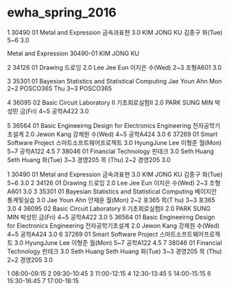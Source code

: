 # ewha_spring_2016

1 30490 01 Metal and Expression 금속과표현 3.0 KIM JONG KU 김종구 화(Tue) 5~6 3.0

Metal and Expression 30490-01 KIM JONG KU 

2 34126 01 Drawing 드로잉 2.0 Lee Jee Eun 이지은 수(Wed) 2~3 조형A601 3.0

3 35301 01 Bayesian Statistics and Statistical Computing Jae Youn Ahn 
Mon 2~2 POSCO365
Thu 3~3 POSCO365

4 36095 02 Basic Circuit Laboratory II 기초회로실험II 2.0 PARK SUNG MIN 박성민 금(Fri) 4~5 공학A422 3.0


5 36564 01 Basic Engineeirng Design for Electronics Engineering 전자공학기초설계 2.0 Jewon Kang 강제원 수(Wed) 4~5 공학A424 3.0
6 37269 01 Smart Software Project 스마트소프트웨어프로젝트 3.0 HyungJune Lee 이형준 월(Mon) 5~7 공학A122 4.5
7 38046 01 Financial Technology 핀테크 3.0 Seth Huang Seth Huang 화(Tue) 3~3 경영205 목 (Thu) 2~2 경영205 3.0

1 30490 01 Metal and Expression 금속과표현 3.0 KIM JONG KU 김종구 화(Tue) 5~6 3.0
2 34126 01 Drawing 드로잉 2.0 Lee Jee Eun 이지은 수(Wed) 2~3 조형A601 3.0
3 35301 01 Bayesian Statistics and Statistical Computing 베이지안 통계및실습 3.0 Jae Youn Ahn 안재윤 월(Mon) 2~2 포365 목(T hu) 3~3 포365 3.0
4 36095 02 Basic Circuit Laboratory II 기초회로실험II 2.0 PARK SUNG MIN 박성민 금(Fri) 4~5 공학A422 3.0
5 36564 01 Basic Engineeirng Design for Electronics Engineering 전자공학기초설계 2.0 Jewon Kang 강제원 수(Wed) 4~5 공학A424 3.0
6 37269 01 Smart Software Project 스마트소프트웨어프로젝트 3.0 HyungJune Lee 이형준 월(Mon) 5~7 공학A122 4.5
7 38046 01 Financial Technology 핀테크 3.0 Seth Huang Seth Huang 화(Tue) 3~3 경영205 목 (Thu) 2~2 경영205 3.0

1 08:00-09:15
2 09:30-10:45
3 11:00-12:15
4 12:30-13:45
5 14:00-15:15
6 15:30-16:45
7 17:00-18:15